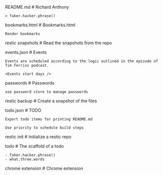 README.md
	# Richard Anthony
	
	> faker.hacker.phrase()


bookmarks.html
	# Bookmarks.html
	
	Render bookmarks


restic snapshots
	# Read the snapshots from the repo


events.json
	# Events 
	
	Events are scheduled according to the logic outlined in the episode of Tim Ferriss podcast.
	
	<Events start days />


passwords
	# Passwords
	
	use password store to manage passwords


restic backup
	# Create a snapshot of the files


todo.json
	# TODO
	
	Export todo items for printing README.md
	
	Use priority to schedule build steps


restic init
	# Initialize a restic repo


todo
	# The scaffold of a todo
	
	- faker.hacker.phrase()
	- what.three.words


chrome extension
	# Chrome extension


